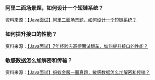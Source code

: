 



### 阿里二面场景题，如何设计一个短链系统？

资料来源：[【Java面试】阿里二面场景题，如何设计一个短链系统？](https://www.toutiao.com/video/7298278850201551360/?from_scene=all&log_from=8ccb0cd19aa35_1703576684318)



### 如何提升接口的性能？
资料来源：[【Java面试】7年经验去高德面试翻车，如何提升接口的性能？](https://www.toutiao.com/video/7252966928783049277/?from_scene=all&log_from=f0e19dd507499_1703578331375)



### 敏感数据怎么加解密和传输？
资料来源：[【Java面试】蚂蚁金服一面真题，敏感数据怎么加解密和传输？](https://www.toutiao.com/video/7252617120113132066/?from_scene=all&log_from=0b79ba1ea15d2_1703578398079)